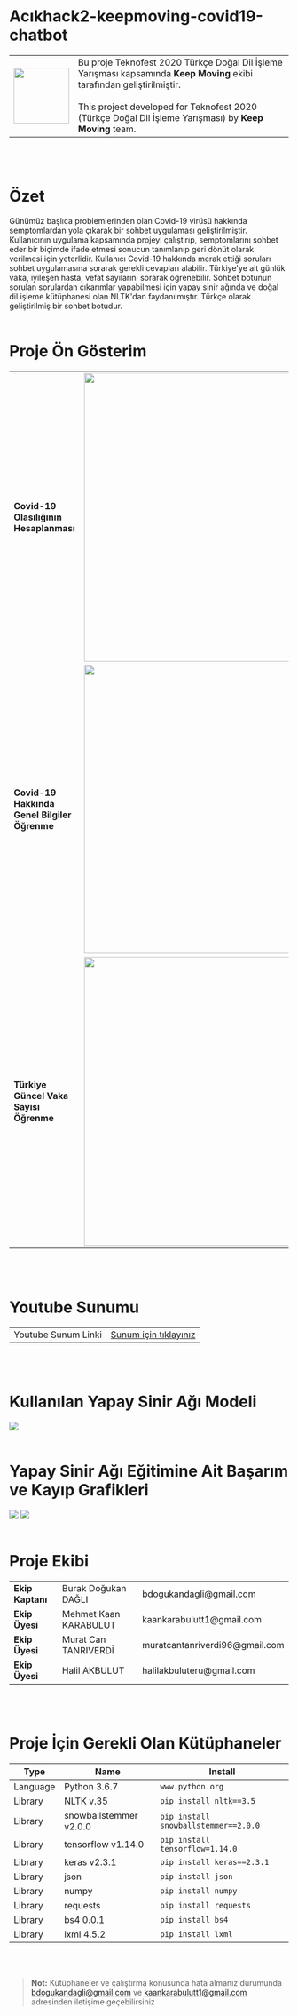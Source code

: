 # Acıkhack2-keepmoving-covid19-chatbot

<table border="0" cellspacing="0" cellpadding="0" margin-left="auto" margin-right="auto" >
  <tr>
    <td valign="center"> <img src="images/logo.png" border="0" width="100px"> </td>
    <td valign="top">
     Bu proje Teknofest 2020 Türkçe Doğal Dil İşleme Yarışması kapsamında <b>Keep Moving</b> ekibi tarafından geliştirilmiştir.
    <br/><br/>
     This project developed for Teknofest 2020 (Türkçe Doğal Dil İşleme Yarışması) by <b>Keep Moving</b> team.
    </td>
  </tr>
</table>
<br/> <br/>

# Özet
Günümüz başlıca problemlerinden olan Covid-19 virüsü hakkında semptomlardan yola çıkarak bir sohbet uygulaması geliştirilmiştir. Kullanıcının uygulama kapsamında projeyi çalıştırıp, semptomlarını sohbet eder bir biçimde ifade etmesi sonucun tanımlanıp geri dönüt olarak verilmesi için yeterlidir. Kullanıcı Covid-19 hakkında merak ettiği soruları sohbet uygulamasına sorarak gerekli cevapları alabilir. Türkiye'ye ait günlük vaka, iyileşen hasta, vefat sayılarını sorarak öğrenebilir. Sohbet botunun sorulan sorulardan çıkarımlar yapabilmesi için yapay sinir ağında ve doğal dil işleme kütüphanesi olan NLTK'dan faydanılmıştır. Türkçe olarak geliştirilmiş bir sohbet botudur. 
<br/> <br/>

# Proje Ön Gösterim
<table width="500" border="0" cellspacing="0" cellpadding="0" margin-left="auto" margin-right="auto">
  <tr>
    <td valign="center">
     <b>Covid-19 Olasılığının Hesaplanması</b>
    </td>
    <td valign="center"> <img src="images/covidScore.gif" border="0" width="520px" height="520px"> </td>
  </tr>
  <tr>
    <td valign="center">
     <b>Covid-19 Hakkında Genel Bilgiler Öğrenme</b>
    </td>
    <td valign="center"> <img src="images/covidBilgiler.gif" border="0" width="520px" height="520px"> </td>
  </tr>
  <tr>
    <td valign="center">
     <b>Türkiye Güncel Vaka Sayısı Öğrenme</b>
    </td>
    <td valign="center"> <img src="images/covidVakaSayisi.gif" border="0" width="520px" height="520px"> </td>
  </tr>
</table>
<br/> <br/>

# Youtube Sunumu
<table border="0" cellspacing="0" cellpadding="0" margin-left="auto" margin-right="auto" >
  <tr>
    <td valign="center">Youtube Sunum Linki </td>
    <td valign="center"><a href="https://www.youtube.com/" target="_blank"> Sunum için tıklayınız </a></td>
  </tr>
</table>
<br/> <br/>

# Kullanılan Yapay Sinir Ağı Modeli
<img src="images/network.png">
<br/> <br/>

# Yapay Sinir Ağı Eğitimine Ait Başarım ve Kayıp Grafikleri
<img src="images/egitimBasarim.jpg">
<img src="images/egitimKayip.jpg">
<br/> <br/>

# Proje Ekibi
<table border="0" cellspacing="0" cellpadding="0" margin-left="auto" margin-right="auto" >
  <tr>
    <td valign="center"> <b> Ekip Kaptanı </b> </td>
    <td valign="center"> Burak Doğukan DAĞLI</td>
    <td valign="center"> bdogukandagli@gmail.com </td>
  </tr>
  <tr>
    <td valign="center"> <b> Ekip Üyesi </b> </td>
    <td valign="center"> Mehmet Kaan KARABULUT</td>
    <td valign="center"> kaankarabulutt1@gmail.com </td>
  </tr>
  <tr>
    <td valign="center"> <b> Ekip Üyesi </b> </td>
    <td valign="center"> Murat Can TANRIVERDİ </td>
    <td valign="center"> muratcantanriverdi96@gmail.com </td>
  </tr>
  <tr>
    <td valign="center"> <b> Ekip Üyesi </b> </td>
    <td valign="center"> Halil AKBULUT</td>
    <td valign="center"> halilakbuluteru@gmail.com </td>
  </tr>
</table>
<br/> <br/>

# Proje İçin Gerekli Olan Kütüphaneler
|    Type            |Name                          |Install                         |
|----------------|-------------------------------|-----------------------------|
|Language|    Python 3.6.7       |`www.python.org`      |
|Library|    NLTK v.35       |`pip install nltk==3.5`      |
|Library|    snowballstemmer v2.0.0       |`pip install snowballstemmer==2.0.0` |
|Library|    tensorflow v1.14.0       |`pip install tensorflow=1.14.0`      |
|Library|    keras v2.3.1       |`pip install keras==2.3.1`      |
|Library|    json        |`pip install json`      |
|Library|    numpy       |`pip install numpy`      |
|Library|    requests    |`pip install requests`   |
|Library|    bs4 0.0.1   |`pip install bs4`        |
|Library|    lxml 4.5.2  |`pip install lxml`      |

<br/> <br/>
> **Not:** Kütüphaneler ve çalıştırma konusunda hata almanız durumunda bdogukandagli@gmail.com ve kaankarabulutt1@gmail.com adresinden iletişime geçebilirsiniz
